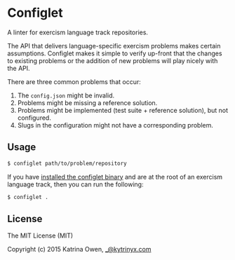 # Configlet

A linter for exercism language track repositories.

The API that delivers language-specific exercism problems makes
certain assumptions. Configlet makes it simple to verify up-front
that the changes to existing problems or the addition of new problems
will play nicely with the API.

There are three common problems that occur:

1. The `config.json` might be invalid.
1. Problems might be missing a reference solution.
1. Problems might be implemented (test suite + reference solution), but not configured.
1. Slugs in the configuration might not have a corresponding problem.

## Usage

```bash
$ configlet path/to/problem/repository
```

If you have [installed the configlet binary](https://github.com/exercism/configlet/releases/latest)
and are at the root of an exercism language track, then you can run the following:

```bash
$ configlet .
```

## License

The MIT License (MIT)

Copyright (c) 2015 Katrina Owen, _@kytrinyx.com
